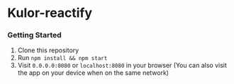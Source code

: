 # Kulor-reactify

### Getting Started
1. Clone this repository
2. Run `npm install && npm start`
3. Visit `0.0.0.0:8080` or `localhost:8080` in your browser
(You can also visit the app on your device when on the same network)
